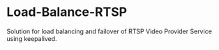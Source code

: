 # Load-Balance-RTSP
Solution for load balancing and failover of RTSP Video Provider Service using keepalived.
